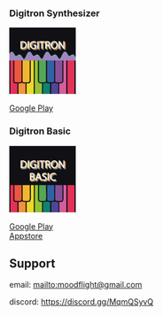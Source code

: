 ### Digitron Synthesizer

<img src="images/digitron_synhesizer_icon.svg" alt="icon" width="120" heigh=120>

[Google Play](https://play.google.com/store/apps/details?id=com.geka000.digitron)

### Digitron Basic

<img src="images/digitron_basic_icon.svg" alt="icon" width=120 heigh=120>

[Google Play](https://play.google.com/store/apps/details?id=com.moodflight.digitron.basic) <br>
[Appstore](https://apps.apple.com/tr/app/digitron-basic/id6448541558)

## Support

email: <mailto:moodflight@gmail.com>

discord: <https://discord.gg/MqmQSyvQ>
